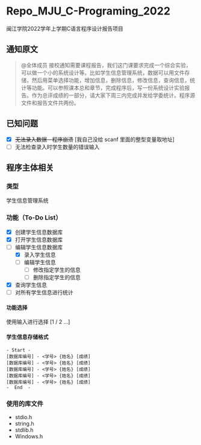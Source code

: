 # Repo_MJU_C-Programing_2022

闽江学院2022学年上学期C语言程序设计报告项目

## 通知原文

> @全体成员 接校通知需要课程报告，我们这门课要求完成一个综合实验，可以做一个小的系统设计等。比如学生信息管理系统，数据可以用文件存储，然后用菜单选择功能，增加信息，删除信息，修改信息，查询信息，统计等功能。可以参照课本总和章节，完成程序后，写一份系统设计实验报告。作为总评成绩的一部分，请大家下周三内完成并发给学委统计。程序源文件和报告文件共两份。

## 已知问题

- [x] ~~无法录入数据 - 程序崩溃~~ [我自己没给 scanf 里面的整型变量取地址]
- [ ] 无法检查录入时学生数量的错误输入

## 程序主体相关

### 类型

学生信息管理系统

### 功能（To-Do List）

- [x] 创建学生信息数据库
- [x] 打开学生信息数据库
- [ ] 编辑学生信息数据库
  - [x] 录入学生信息
  - [ ] 编辑学生信息
    - [ ] 修改指定学生的信息
    - [ ] 删除指定学生的信息
- [x] 查询学生信息
- [ ] 对所有学生信息进行统计

#### 功能选择

使用输入进行选择 [1 / 2 ...]

#### 学生信息存储格式

    - Start -
    [数据库编号] - <学号> {姓名} [成绩]
    [数据库编号] - <学号> {姓名} [成绩]
    [数据库编号] - <学号> {姓名} [成绩]
    [数据库编号] - <学号> {姓名} [成绩]
    [数据库编号] - <学号> {姓名} [成绩]
    -  End  -

### 使用的库文件

- stdio.h
- string.h
- stdlib.h
- Windows.h
